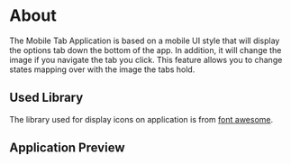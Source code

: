# About

The Mobile Tab Application is based on a mobile UI style that will display the options tab down the bottom of the app. In addition, it will change the image if you navigate the tab you click. This feature allows you to change states mapping over with the image the tabs hold. 

## Used Library

The library used for display icons on application is from [font awesome](https://cdnjs.com/libraries/font-awesome).

## Application Preview
